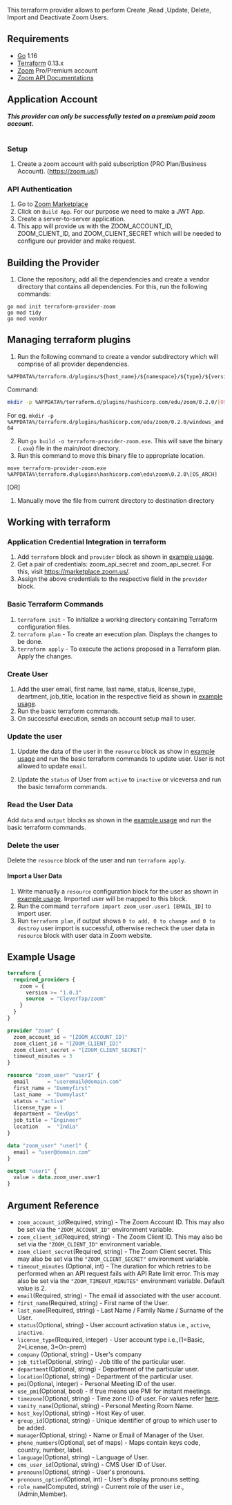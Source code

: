 This terraform provider allows to perform Create ,Read ,Update, Delete, Import and Deactivate Zoom Users.

## Requirements

* [Go](https://golang.org/doc/install) 1.16 <br>
* [Terraform](https://www.terraform.io/downloads.html) 0.13.x <br/>
* [Zoom](https://zoom.us/) Pro/Premium account
* [Zoom API Documentations](https://marketplace.zoom.us/docs/api-reference/zoom-api/users)

## Application Account

***This provider can only be successfully tested on a premium paid zoom account.*** <br><br>

### Setup

1. Create a zoom account with paid subscription (PRO Plan/Business Account). (https://zoom.us/)<br>

### API Authentication

1. Go to [Zoom Marketplace](https://marketplace.zoom.us/)<br>
2. Click on `Build App`. For our purpose we need to make a JWT App. <br>
3. Create a server-to-server application.
4. This app will provide us with the ZOOM_ACCOUNT_ID, ZOOM_CLIENT_ID, and ZOOM_CLIENT_SECRET which will be needed
   to configure our provider and make request. <br>

## Building the Provider

1. Clone the repository, add all the dependencies and create a vendor directory that contains all dependencies. For
   this, run the following commands:

```cd terraform-provider-zoom
go mod init terraform-provider-zoom
go mod tidy
go mod vendor
```

## Managing terraform plugins

1. Run the following command to create a vendor subdirectory which will comprise of all provider dependencies. <br>

```
%APPDATA%/terraform.d/plugins/${host_name}/${namespace}/${type}/${version}/${target}
``` 

Command:

```bash
mkdir -p %APPDATA%/terraform.d/plugins/hashicorp.com/edu/zoom/0.2.0/[OS_ARCH]
```

For eg. `mkdir -p %APPDATA%/terraform.d/plugins/hashicorp.com/edu/zoom/0.2.0/windows_amd64`<br>

2. Run `go build -o terraform-provider-zoom.exe`. This will save the binary (`.exe`) file in the main/root
   directory. <br>
3. Run this command to move this binary file to appropriate location.

 ```
 move terraform-provider-zoom.exe %APPDATA%\terraform.d\plugins\hashicorp.com\edu\zoom\0.2.0\[OS_ARCH]
 ``` 

[OR]

1. Manually move the file from current directory to destination directory <br>

## Working with terraform

### Application Credential Integration in terraform

1. Add `terraform` block and `provider` block as shown in [example usage](#example-usage).
2. Get a pair of credentials: zoom_api_secret and zoom_api_secret. For this, visit https://marketplace.zoom.us/.
3. Assign the above credentials to the respective field in the `provider` block.

### Basic Terraform Commands

1. `terraform init` - To initialize a working directory containing Terraform configuration files.
2. `terraform plan` - To create an execution plan. Displays the changes to be done.
3. `terraform apply` - To execute the actions proposed in a Terraform plan. Apply the changes.

### Create User

1. Add the user email, first name, last name, status, license_type, deartment, job_title, location in the respective
   field as shown in [example usage](#example-usage).
2. Run the basic terraform commands.<br>
3. On successful execution, sends an account setup mail to user.<br>

### Update the user

1. Update the data of the user in the `resource` block as show in [example usage](#example-usage) and run the basic
   terraform commands to update user. User is not allowed to update `email`.

2. Update the `status` of User from `active` to `inactive` or viceversa and run the basic terraform commands.

### Read the User Data

Add `data` and `output` blocks as shown in the [example usage](#example-usage) and run the basic terraform commands.

### Delete the user

Delete the `resource` block of the user and run `terraform apply`.

#### Import a User Data

1. Write manually a `resource` configuration block for the user as shown in [example usage](#example-usage). Imported
   user will be mapped to this block.
2. Run the command `terraform import zoom_user.user1 [EMAIL_ID]` to import user.
3. Run `terraform plan`, if output shows `0 to add, 0 to change and 0 to destroy` user import is successful, otherwise
   recheck the user data in `resource` block with user data in Zoom website.

## Example Usage <a id="example-usage"></a>

```terraform
terraform {
  required_providers {
    zoom = {
      version >= "1.0.3"
      source  = "CleverTap/zoom"
    }
  }
}

provider "zoom" {
  zoom_account_id = "[ZOOM_ACCOUNT_ID]"
  zoom_client_id = "[ZOOM_CLIENT_ID]"
  zoom_client_secret = "[ZOOM_CLIENT_SECRET]"
  timeout_minutes = 3
}

resource "zoom_user" "user1" {
  email      = "useremail@domain.com"
  first_name = "Dummyfirst"
  last_name  = "Dummylast"
  status = "active"
  license_type = 1
  department = "DevOps"
  job_title = "Engineer"
  location   =  "India"
}

data "zoom_user" "user1" {
  email = "user@domain.com"
}

output "user1" {
  value = data.zoom_user.user1
}
```

## Argument Reference

* `zoom_account_id`(Required, string)     - The Zoom Account ID. This may also be set via the `"ZOOM_ACCOUNT_ID"` environment
  variable.
* `zoom_client_id`(Required, string)  - The Zoom Client ID. This may also be set via the `"ZOOM_CLIENT_ID"`
  environment variable.
* `zoom_client_secret`(Required, string)  - The Zoom Client secret. This may also be set via the `"ZOOM_CLIENT_SECRET"`
  environment variable.
* `timeout_minutes` (Optional, int)    - The duration for which retries to be performed when an API request fails with
  API Rate limit error. This may also be set via the `"ZOOM_TIMEOUT_MINUTES"` environment variable. Default value is 2.
* `email`(Required, string)            - The email id associated with the user account.
* `first_name`(Required, string)       - First name of the User.
* `last_name`(Required, string)        - Last Name / Family Name / Surname of the User.
* `status`(Optional, string)           - User account activation status i.e., `active`, `inactive`.
* `license_type`(Required, integer)    - User account type i.e.,(1=Basic, 2=License, 3=On-prem)
* `company` (Optional, string)         - User's company
* `job_title`(Optional, string)        - Job title of the particular user.
* `department`(Optional, string)       - Department of the particular user.
* `location`(Optional, string)         - Department of the particular user.
* `pmi`(Optional, integer)             - Personal Meeting ID of the user.
* `use_pmi`(Optional, bool)            - If true means use PMI for instant meetings.
* `timezone`(Optional, string)         - Time zone ID of user. For values
  refer [here](https://marketplace.zoom.us/docs/api-reference/other-references/abbreviation-lists#timezones).
* `vanity_name`(Optional, string)      - Personal Meeting Room Name.
* `host_key`(Optional, string)         - Host Key of user.
* `group_id`(Optional, string)         - Unique identifier of group to which user to be added.
* `manager`(Optional, string)          - Name or Email of Manager of the User.
* `phone_numbers`(Optional, set of maps) - Maps contain keys code, country, number, label.
* `language`(Optional, string)         - Language of User.
* `cms_user_id`(Optional, string)      - CMS User ID of User.
* `pronouns`(Optional, string)         - User's pronouns.
* `pronouns_option`(Optional, int)     - User's display pronouns setting.
* `role_name`(Computed, string)        - Current role of the user i.e., (Admin,Member).
